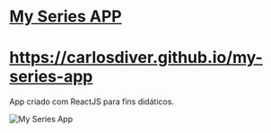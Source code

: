 # <a href="http://myseriesapp-com.umbler.net/" target="_blank">My Series APP</a>

# https://carlosdiver.github.io/my-series-app


App criado com ReactJS para fins didáticos.

<img src="https://wallpapercave.com/wp/wp1839581.jpg" alt="My Series App" />
